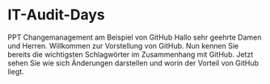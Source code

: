 # IT-Audit-Days
PPT Changemanagement am Beispiel von GitHub
Hallo sehr geehrte Damen und Herren.
Willkommen zur Vorstellung von GitHub.
Nun kennen Sie bereits die wichtigsten Schlagwörter im Zusammenhang mit GitHub.
Jetzt sehen Sie wie sich Änderungen darstellen und worin der Vorteil von GitHub liegt.
